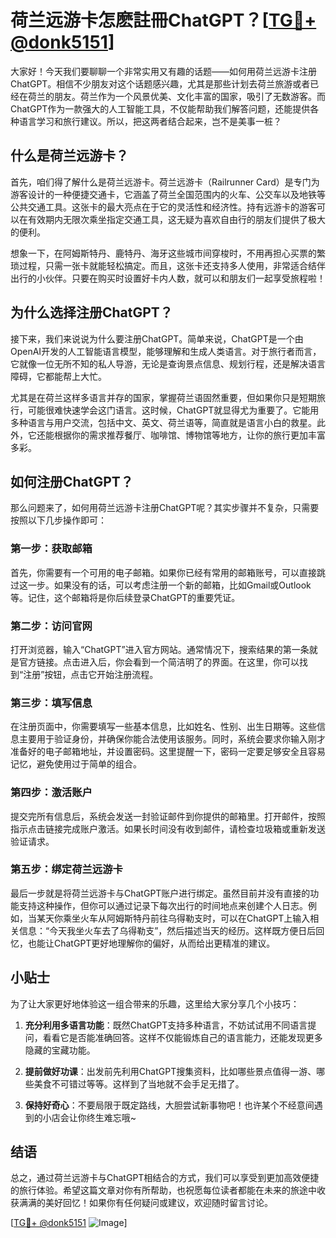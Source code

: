 # 荷兰远游卡怎麽註冊ChatGPT？[[TG💪+ @donk5151](https://t.me/s/donk5151)]

大家好！今天我们要聊聊一个非常实用又有趣的话题——如何用荷兰远游卡注册ChatGPT。相信不少朋友对这个话题感兴趣，尤其是那些计划去荷兰旅游或者已经在荷兰的朋友。荷兰作为一个风景优美、文化丰富的国家，吸引了无数游客。而ChatGPT作为一款强大的人工智能工具，不仅能帮助我们解答问题，还能提供各种语言学习和旅行建议。所以，把这两者结合起来，岂不是美事一桩？

## 什么是荷兰远游卡？

首先，咱们得了解什么是荷兰远游卡。荷兰远游卡（Railrunner Card）是专门为游客设计的一种便捷交通卡，它涵盖了荷兰全国范围内的火车、公交车以及地铁等公共交通工具。这张卡的最大亮点在于它的灵活性和经济性。持有远游卡的游客可以在有效期内无限次乘坐指定交通工具，这无疑为喜欢自由行的朋友们提供了极大的便利。

想象一下，在阿姆斯特丹、鹿特丹、海牙这些城市间穿梭时，不用再担心买票的繁琐过程，只需一张卡就能轻松搞定。而且，这张卡还支持多人使用，非常适合结伴出行的小伙伴。只要在购买时设置好卡内人数，就可以和朋友们一起享受旅程啦！

## 为什么选择注册ChatGPT？

接下来，我们来说说为什么要注册ChatGPT。简单来说，ChatGPT是一个由OpenAI开发的人工智能语言模型，能够理解和生成人类语言。对于旅行者而言，它就像一位无所不知的私人导游，无论是查询景点信息、规划行程，还是解决语言障碍，它都能帮上大忙。

尤其是在荷兰这样多语言并存的国家，掌握荷兰语固然重要，但如果你只是短期旅行，可能很难快速学会这门语言。这时候，ChatGPT就显得尤为重要了。它能用多种语言与用户交流，包括中文、英文、荷兰语等，简直就是语言小白的救星。此外，它还能根据你的需求推荐餐厅、咖啡馆、博物馆等地方，让你的旅行更加丰富多彩。

## 如何注册ChatGPT？

那么问题来了，如何用荷兰远游卡注册ChatGPT呢？其实步骤并不复杂，只需要按照以下几步操作即可：

### 第一步：获取邮箱

首先，你需要有一个可用的电子邮箱。如果你已经有常用的邮箱账号，可以直接跳过这一步。如果没有的话，可以考虑注册一个新的邮箱，比如Gmail或Outlook等。记住，这个邮箱将是你后续登录ChatGPT的重要凭证。

### 第二步：访问官网

打开浏览器，输入“ChatGPT”进入官方网站。通常情况下，搜索结果的第一条就是官方链接。点击进入后，你会看到一个简洁明了的界面。在这里，你可以找到“注册”按钮，点击它开始注册流程。

### 第三步：填写信息

在注册页面中，你需要填写一些基本信息，比如姓名、性别、出生日期等。这些信息主要用于验证身份，并确保你能合法使用该服务。同时，系统会要求你输入刚才准备好的电子邮箱地址，并设置密码。这里提醒一下，密码一定要足够安全且容易记忆，避免使用过于简单的组合。

### 第四步：激活账户

提交完所有信息后，系统会发送一封验证邮件到你提供的邮箱里。打开邮件，按照指示点击链接完成账户激活。如果长时间没有收到邮件，请检查垃圾箱或重新发送验证请求。

### 第五步：绑定荷兰远游卡

最后一步就是将荷兰远游卡与ChatGPT账户进行绑定。虽然目前并没有直接的功能支持这种操作，但你可以通过记录下每次出行的时间地点来创建个人日志。例如，当某天你乘坐火车从阿姆斯特丹前往乌得勒支时，可以在ChatGPT上输入相关信息：“今天我坐火车去了乌得勒支”，然后描述当天的经历。这样既方便日后回忆，也能让ChatGPT更好地理解你的偏好，从而给出更精准的建议。

## 小贴士

为了让大家更好地体验这一组合带来的乐趣，这里给大家分享几个小技巧：

1. **充分利用多语言功能**：既然ChatGPT支持多种语言，不妨试试用不同语言提问，看看它是否能准确回答。这样不仅能锻炼自己的语言能力，还能发现更多隐藏的宝藏功能。
   
2. **提前做好功课**：出发前先利用ChatGPT搜集资料，比如哪些景点值得一游、哪些美食不可错过等等。这样到了当地就不会手足无措了。

3. **保持好奇心**：不要局限于既定路线，大胆尝试新事物吧！也许某个不经意间遇到的小店会让你终生难忘哦~

## 结语

总之，通过荷兰远游卡与ChatGPT相结合的方式，我们可以享受到更加高效便捷的旅行体验。希望这篇文章对你有所帮助，也祝愿每位读者都能在未来的旅途中收获满满的美好回忆！如果你有任何疑问或建议，欢迎随时留言讨论。

[[TG💪+ @donk5151](https://t.me/s/donk5151) ![Image](https://i.postimg.cc/rwNCRYN7/Snipaste-2025-04-30-17-27-05.png)]
